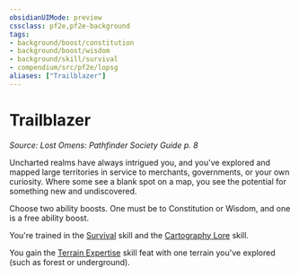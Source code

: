 ```yaml
---
obsidianUIMode: preview
cssclass: pf2e,pf2e-background
tags:
- background/boost/constitution
- background/boost/wisdom
- background/skill/survival
- compendium/src/pf2e/lopsg
aliases: ["Trailblazer"]
---
```

# Trailblazer
*Source: Lost Omens: Pathfinder Society Guide p. 8*  

Uncharted realms have always intrigued you, and you've explored and mapped large territories in service to merchants, governments, or your own curiosity. Where some see a blank spot on a map, you see the potential for something new and undiscovered.

Choose two ability boosts. One must be to Constitution or Wisdom, and one is a free ability boost.

You're trained in the [Survival](compendium/skills.md#Survival) skill and the [Cartography Lore](compendium/skills.md#Lore) skill.

You gain the [Terrain Expertise](compendium/feats/terrain-expertise.md) skill feat with one terrain you've explored (such as forest or underground).